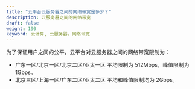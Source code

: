 ```yaml
---
title: "云平台云服务器之间的网络带宽是多少？"
description: 云服务器之间的网络带宽
draft: false
weight: 190
keyword: 云计算, 云服务器，网络带宽
---
```


为了保证用户之间的公平，云平台对云服务器之间的网络带宽限制为：

*   广东一区/北京一区/北京二区/亚太一区 平均限制为 512Mbps，峰值限制为 1Gbps。
*   北京三区/上海一区/广东二区/亚太二区 平均和峰值限制均为 2Gbps。
